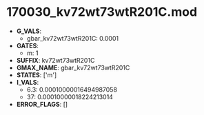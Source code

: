 # 170030_kv72wt73wtR201C.mod

- **G_VALS**:
  - gbar_kv72wt73wtR201C: 0.0001
- **GATES**:
  - m: 1
- **SUFFIX**: kv72wt73wtR201C
- **GMAX_NAME**: gbar_kv72wt73wtR201C
- **STATES**: ['m']
- **I_VALS**:
  - 6.3: 0.00010000016494987058
  - 37: 0.00010000018224213014
- **ERROR_FLAGS**: []
